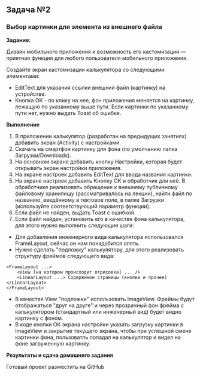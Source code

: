 ## Задача №2
### Выбор картинки для элемента из внешнего файла 


**Задание:**

Дизайн мобильного приложения и возможность его кастомизации — приятная функция для любого пользователя мобильного приложения. 


Создайте экран кастомизации калькулятора со следующими элементами: 

* EditText для указания ссылки внешний файл (картинку) на устройстве. 
* Кнопка ОК - по клику на нее, фон приложения меняется на картинку, лежащую по указанному выше пути. Если картинки по указанному пути нет, нужно выдать Toast об ошибке. 


**Выполнение**

1. В приложении калькулятор (разработан на предыдущих занятиях) добавить экран (Activity) с настройками.
2. Скачать на смартфон картинку для фона (по умолчанию папка Загрузки/Downloads).
3. На основном экране добавить кнопку Настройки, которая будет открывать экран настройки приложения.
4. На экране настроек добавить EditText для ввода названия картинки.
5. На экране настроек добавить Кнопку ОК и обработчик для неё. В обработчике реализовать обращение к внешнему публичному файловому хранилищу (рассматривалось на лекции), найти файл по названию, введённому в тектовое поле, в папке Загрузки (используйте соответствующий параметр функции).
6. Если файл не найден, выдать Toast с ошибкой.
7. Если файл найден, установить его в качестве фона калькулятора, для этого нужно выполнить следующие шаги:
   
* Для добавления инженерного вида калькулятора использовался FrameLayout, сейчас он нам понадобится опять.
* Нужно сделать "подложку" калькулятору, для этого реализовать структуру фреймов следующего вида:

```
<FrameLayout ...>
    <View [на котором происходит отрисовка] ... />
    <LinearLayout ...> Содержимое страницы (кнопки и прочее) </LinearLayout> 
</FrameLayout>
```

   * В качестве View "подложки" использовать ImageView. Фреймы будут отображаться "друг на друге" и через прозрачный фон фрейма с калькулятором (стандартный или инженерный вид) будет видно картинку с фоном. 
   * В коде кнопки ОК экрана настройки указать загрузку картинки в ImageView и закрытие текущего экрана, чтобы при успешной смене картинки фона, пользоватль попадал на калькулятор и видел на фоне загруженную картинку.



**Результаты и сдача домашнего задания**

Готовый проект разместить на GitHub

